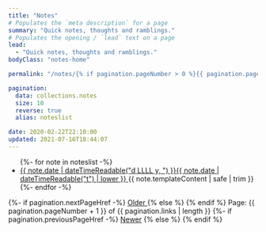 ```yaml
---
title: "Notes"
# Populates the `meta description` for a page
summary: "Quick notes, thoughts and ramblings."
# Populates the opening / `lead` text on a page
lead:
  - "Quick notes, thoughts and ramblings."
bodyClass: "notes-home"

permalink: "/notes/{% if pagination.pageNumber > 0 %}{{ pagination.pageNumber + 1 }}/index.html{% else %}/{% endif %}"

pagination:
  data: collections.notes
  size: 10
  reverse: true
  alias: noteslist

date: 2020-02-22T22:10:00
updated: 2021-07-16T18:44:07
---
```


<ul role="list" class="notes__list | no-list | flow">
{%- for note in noteslist -%}
  <li class="notes__list-item">
    <article class="note__summary | flow">
      <a href="{{ note.url }}">
        <time datetime="{{ note.date | dateTime }}">{{ note.date | dateTimeReadable("d LLLL y, ") }}{{ note.date | dateTimeReadable("t") | lower }}</time>
      </a>
      {{ note.templateContent | safe | trim }}
    </article>
  </li>
{%- endfor -%}
</ul>

<!-- Pagination links -->
<div class="page-selector">
  {%- if pagination.nextPageHref -%}
    <a href="{{ pagination.nextPageHref }}" class="page-numbers">
      Older
    </a>
  {% else %}
    <!-- <span class="page-numbers">Older</span> -->
  {% endif %}
  <span class="page-numbers ">
    <span class="visually-hidden">Page: {{ pagination.pageNumber + 1 }} of {{ pagination.links | length  }}</span>
  </span>
  {%- if pagination.previousPageHref -%}
    <a href="{{ pagination.previousPageHref }}" class="page-numbers">Newer</a>
  {% else %}
    <!-- <span class="page-numbers">Newer</span> -->
  {% endif %}
</div>
